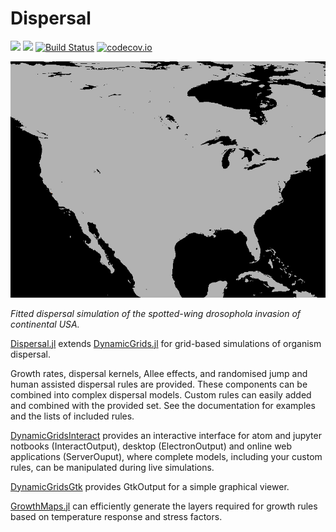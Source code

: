 # Dispersal

[![](https://img.shields.io/badge/docs-stable-blue.svg)](https://cesaraustralia.github.io/Dispersal.jl/stable)
[![](https://img.shields.io/badge/docs-dev-blue.svg)](https://cesaraustralia.github.io/Dispersal.jl/dev)
[![Build Status](https://travis-ci.com/cesaraustralia/Dispersal.jl.svg?branch=master)](https://travis-ci.com/cesaraustralia/Dispersal.jl)
[![codecov.io](http://codecov.io/github/cesaraustralia/Dispersal.jl/coverage.svg?branch=master)](http://codecov.io/github/cesaraustralia/Dispersal.jl?branch=master)

![Spotted wing drosophola dispersal](https://raw.githubusercontent.com/cesaraustralia/packagegifs/master/SWD_USA.gif)

*Fitted dispersal simulation of the spotted-wing drosophola invasion of continental USA.*

[Dispersal.jl](https://github.com/cesaraustralia/Dispersal.jl) extends
[DynamicGrids.jl](https://github.com/cesaraustralia/DynamicGrids.jl) for grid-based
simulations of organism dispersal.

Growth rates, dispersal kernels, Allee effects, and randomised jump and human
assisted dispersal rules are provided. These components can be combined into
complex dispersal models. Custom rules can easily added and combined with the
provided set. See the documentation for examples and the lists of included
rules.

[DynamicGridsInteract](https://github.com/cesaraustralia/DynamicGridsInteract.jl)
provides an interactive interface for atom and jupyter notbooks (InteractOutput),
desktop (ElectronOutput) and online web applications (ServerOuput), 
where complete models, including your custom rules, can be manipulated during live
simulations.

[DynamicGridsGtk](https://github.com/cesaraustralia/DynamicGridsGtk.jl) provides
GtkOutput for a simple graphical viewer.

[GrowthMaps.jl](https://github.com/cesaraustralia/GrowthMaps.jl) can efficiently
generate the layers required for growth rules based on temperature
response and stress factors.

